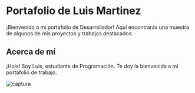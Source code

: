 # Portafolio de Luis Martinez
¡Bienvenido a mi portafolio de Desarrollador! Aquí encontrarás una muestra de algunos de mis proyectos y trabajos destacados.

## Acerca de mí

¡Hola! Soy Luis, estudiante de Programación. Te doy la bienvenida a mi portafolio de trabajo.

![captura](https://github.com/LuisMartinez14/LuisMartinez14.github.io/assets/143353447/11a23f1d-af4f-42d1-8687-77d0c9b5b358)



